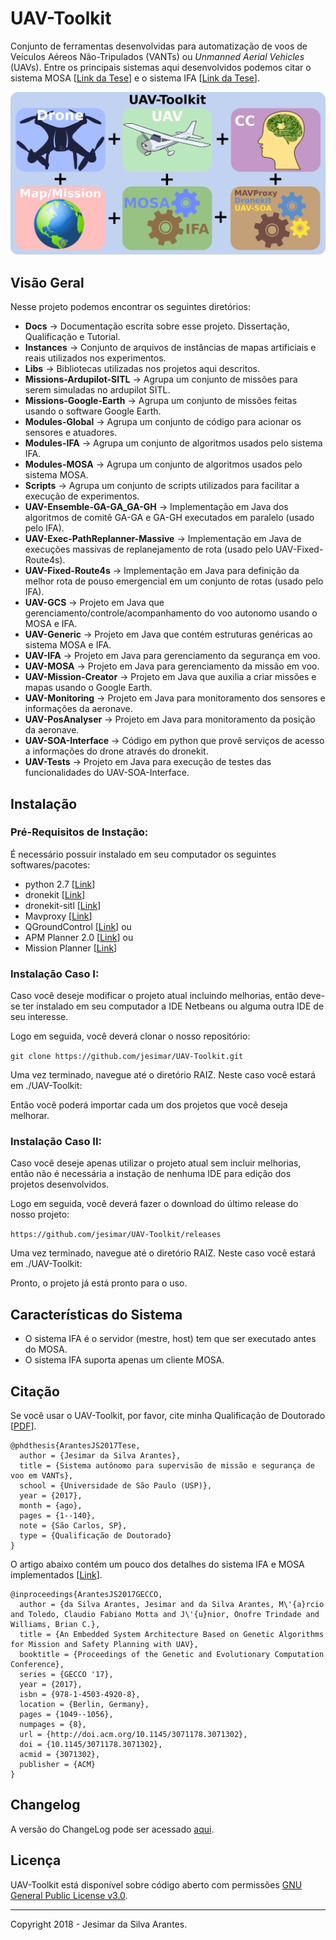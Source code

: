 # UAV-Toolkit

Conjunto de ferramentas desenvolvidas para automatização de voos de Veículos Aéreos Não-Tripulados (VANTs) ou *Unmanned Aerial Vehicles* (UAVs).
Entre os principais sistemas aqui desenvolvidos podemos citar o sistema MOSA [[Link da Tese](http://www.teses.usp.br/teses/disponiveis/55/55134/tde-12072016-102631/pt-br.php)] e o sistema IFA [[Link da Tese](http://www.teses.usp.br/teses/disponiveis/55/55134/tde-03122015-105313/pt-br.php)].

![](./Figures/logo-uav-toolkit.png)

## Visão Geral

Nesse projeto podemos encontrar os seguintes diretórios:

* **Docs** -> Documentação escrita sobre esse projeto. Dissertação, Qualificação e Tutorial.
* **Instances** -> Conjunto de arquivos de instâncias de mapas artificiais e reais utilizados nos experimentos.
* **Libs** -> Bibliotecas utilizadas nos projetos aqui descritos.
* **Missions-Ardupilot-SITL** -> Agrupa um conjunto de missões para serem simuladas no ardupilot SITL.
* **Missions-Google-Earth** -> Agrupa um conjunto de missões feitas usando o software Google Earth.
* **Modules-Global** -> Agrupa um conjunto de código para acionar os sensores e atuadores.
* **Modules-IFA** -> Agrupa um conjunto de algoritmos usados pelo sistema IFA.
* **Modules-MOSA** -> Agrupa um conjunto de algoritmos usados pelo sistema MOSA.
* **Scripts** -> Agrupa um conjunto de scripts utilizados para facilitar a execução de experimentos.
* **UAV-Ensemble-GA-GA_GA-GH** -> Implementação em Java dos algoritmos de comitê GA-GA e GA-GH executados em paralelo (usado pelo IFA).
* **UAV-Exec-PathReplanner-Massive** -> Implementação em Java de execuções massivas de replanejamento de rota (usado pelo UAV-Fixed-Route4s).
* **UAV-Fixed-Route4s** -> Implementação em Java para definição da melhor rota de pouso emergencial em um conjunto de rotas (usado pelo IFA).
* **UAV-GCS** -> Projeto em Java que gerenciamento/controle/acompanhamento do voo autonomo usando o MOSA e IFA.
* **UAV-Generic** -> Projeto em Java que contém estruturas genéricas ao sistema MOSA e IFA.
* **UAV-IFA** -> Projeto em Java para gerenciamento da segurança em voo.
* **UAV-MOSA** -> Projeto em Java para gerenciamento da missão em voo.
* **UAV-Mission-Creator** -> Projeto em Java que auxilia a criar missões e mapas usando o Google Earth.
* **UAV-Monitoring** -> Projeto em Java para monitoramento dos sensores e informações da aeronave.
* **UAV-PosAnalyser** -> Projeto em Java para monitoramento da posição da aeronave.
* **UAV-SOA-Interface** -> Código em python que provê serviços de acesso a informações do drone através do dronekit.
* **UAV-Tests** -> Projeto em Java para execução de testes das funcionalidades do UAV-SOA-Interface.

## Instalação

### Pré-Requisitos de Instação:

É necessário possuir instalado em seu computador os seguintes softwares/pacotes: 

* python 2.7 [[Link](https://www.python.org/)]
* dronekit [[Link](http://python.dronekit.io/)]
* dronekit-sitl [[Link](http://python.dronekit.io/)]
* Mavproxy [[Link](http://ardupilot.github.io/MAVProxy/html/index.html)]
* QGroundControl [[Link](http://qgroundcontrol.com/)] 
ou 
* APM Planner 2.0 [[Link](http://ardupilot.org/planner2/index.html)] 
ou 
* Mission Planner [[Link](http://ardupilot.org/planner/docs/mission-planner-overview.html)]

### Instalação Caso I:

Caso você deseje modificar o projeto atual incluindo melhorias, então deve-se ter instalado em seu computador a IDE Netbeans ou alguma outra IDE de seu interesse.

Logo em seguida, você deverá clonar o nosso repositório:

`git clone https://github.com/jesimar/UAV-Toolkit.git`

Uma vez terminado, navegue até o diretório RAIZ. Neste caso você estará em ./UAV-Toolkit:

Então você poderá importar cada um dos projetos que você deseja melhorar. 

### Instalação Caso II:

Caso você deseje apenas utilizar o projeto atual sem incluir melhorias, então não é necessária a instação de nenhuma IDE para edição dos projetos desenvolvidos.

Logo em seguida, você deverá fazer o download do último release do nosso projeto:

`https://github.com/jesimar/UAV-Toolkit/releases`

Uma vez terminado, navegue até o diretório RAIZ. Neste caso você estará em ./UAV-Toolkit:

Pronto, o projeto já está pronto para o uso.

## Características do Sistema

* O sistema IFA é o servidor (mestre, host) tem que ser executado antes do MOSA.
* O sistema IFA suporta apenas um cliente MOSA. 

## Citação

Se você usar o UAV-Toolkit, por favor, cite minha Qualificação de Doutorado [[PDF](./Docs/Qualificação-Jesimar-2017.pdf)].

```
@phdthesis{ArantesJS2017Tese,
  author = {Jesimar da Silva Arantes},
  title = {Sistema autônomo para supervisão de missão e segurança de voo em VANTs},
  school = {Universidade de São Paulo (USP)},
  year = {2017},
  month = {ago},
  pages = {1--140},
  note = {São Carlos, SP},
  type = {Qualificação de Doutorado}
}
```

O artigo abaixo contém um pouco dos detalhes do sistema IFA e MOSA implementados [[Link](https://dl.acm.org/citation.cfm?id=3071178.3071302)].

```
@inproceedings{ArantesJS2017GECCO,
  author = {da Silva Arantes, Jesimar and da Silva Arantes, M\'{a}rcio and Toledo, Claudio Fabiano Motta and J\'{u}nior, Onofre Trindade and Williams, Brian C.},
  title = {An Embedded System Architecture Based on Genetic Algorithms for Mission and Safety Planning with UAV},
  booktitle = {Proceedings of the Genetic and Evolutionary Computation Conference},
  series = {GECCO '17},
  year = {2017},
  isbn = {978-1-4503-4920-8},
  location = {Berlin, Germany},
  pages = {1049--1056},
  numpages = {8},
  url = {http://doi.acm.org/10.1145/3071178.3071302},
  doi = {10.1145/3071178.3071302},
  acmid = {3071302},
  publisher = {ACM}
} 
```

## Changelog

A versão do ChangeLog pode ser acessado [aqui](https://github.com/jesimar/UAV-Toolkit/blob/master/CHANGELOG.md). 

## Licença

UAV-Toolkit está disponível sobre código aberto com permissões [GNU General Public License v3.0](https://github.com/jesimar/UAV-Toolkit/blob/master/LICENSE). 

------

Copyright 2018 - Jesimar da Silva Arantes.



<!--
[//]: # ## Arquitetura de Hardware

[//]: # ![](./Figures/config-inteledison-usb.png)

[//]: # ![](./Figures/config-inteledison-wifi.png)

[//]: # ![](./Figures/connections-autopilot-motors.png)

[//]: # ![](./Figures/connections-apm-radioreceiver.png)

[//]: # ![](./Figures/connections-inteledison-autopilot.png)

[//]: # ![](./Figures/integration-systems.png)

[//]: # ![](./Figures/iDroneAlpha.png)

[//]: # ![](./Figures/communication-system.png)

[//]: # ![](./Figures/communication-inteledison-ap-gcs.png)

[//]: # ![](./Figures/uav-soa-interface.png)

[//]: # ![](./Figures/architecture-mosa-ifa-system.png)

-->
